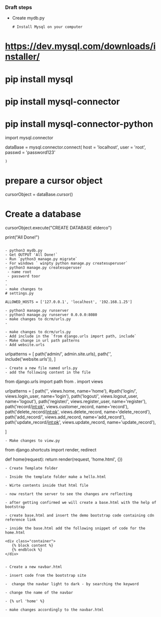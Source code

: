 ### Draft steps
- Create mydb.py
  ```
  # Install Mysql on your computer
# https://dev.mysql.com/downloads/installer/
# pip install mysql
# pip install mysql-connector
# pip install mysql-connector-python 

import mysql.connector

dataBase = mysql.connector.connect(
	host = 'localhost',
	user = 'root',
	passwd = 'password123'

	)

# prepare a cursor object
cursorObject = dataBase.cursor()

# Create a database
cursorObject.execute("CREATE DATABASE elderco")

print("All Done!")
```

- python3 mydb.py
- Get OUTPUT 'All Done!`
- Run `python3 manage.py migrate`
- For windows ` winpty python manage.py createsuperuser`
- python3 manage.py createsuperuser
 - name root
 - password toor
- 
-
- make changes to
# settings.py

ALLOWED_HOSTS = ['127.0.0.1', 'localhost', '192.168.1.25']

- python3 manage.py runserver
- python3 manage.py runserver 0.0.0.0:8080
- make changes to dcrm/urls.py
-

- make changes to dcrm/urls.py
- Add include in the `from django.urls import path, include`
- Make change in url path patterns
- Add website.urls 
```
urlpatterns = [
    path('admin/', admin.site.urls),
    path('', include('website.urls')),
]
```
- Create a new file named urls.py 
- add the following content in the file
```
from django.urls import path
from . import views


urlpatterns = [
    path('', views.home, name='home'),
    #path('login/', views.login_user, name='login'),
    path('logout/', views.logout_user, name='logout'),
    path('register/', views.register_user, name='register'),
    path('record/<int:pk>', views.customer_record, name='record'),
    path('delete_record/<int:pk>', views.delete_record, name='delete_record'),
    path('add_record/', views.add_record, name='add_record'),
    path('update_record/<int:pk>', views.update_record, name='update_record'),

]
```
- Make changes to view.py
```
from django.shortcuts import render, redirect

def home(request):
	return render(request, 'home.html', {})
```
- Create Template folder

- Inside the template folder make a hello.html

- Wirte contents inside that html file

- now restart the server to see the changes are reflecting

- after getting confirmed we will create a base.html with the help of bootstrap

- create base.html and insert the demo bootstrap code containing cdn reference link

- inside the base.html add the following snippet of code for the home.html

```
    <div class="container">
       {% block content %}
       {% endblock %}
    </div>
```

- Create a new navbar.html

- insert code from the bootstrap site

-  change the navbar light to dark - by searching the keyword 

- change the name of the navbar

- {% url 'home' %}

- make changes accordingly to the navbar.html


